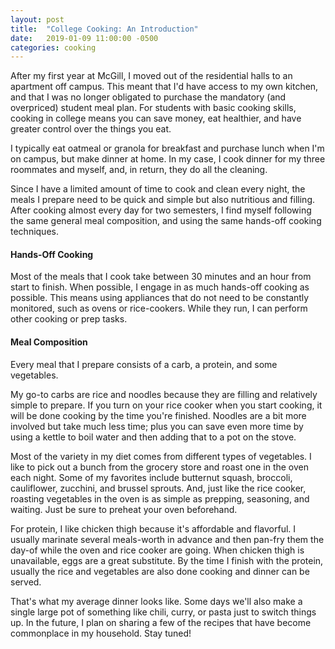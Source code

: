 ```yaml
---
layout: post
title:  "College Cooking: An Introduction"
date:   2019-01-09 11:00:00 -0500
categories: cooking
---
```


After my first year at McGill, I moved out of the residential halls to an apartment off campus. This meant that I'd have access to my own kitchen, and that I was no longer obligated to purchase the mandatory (and overpriced) student meal plan. For students with basic cooking skills, cooking in college means you can save money, eat healthier, and have greater control over the things you eat.

I typically eat oatmeal or granola for breakfast and purchase lunch when I'm on campus, but make dinner at home. In my case, I cook dinner for my three roommates and myself, and, in return, they do all the cleaning.

Since I have a limited amount of time to cook and clean every night, the meals I prepare need to be quick and simple but also nutritious and filling. After cooking almost every day for two semesters, I find myself following the same general meal composition, and using the same hands-off cooking techniques.

#### Hands-Off Cooking
Most of the meals that I cook take between 30 minutes and an hour from start to finish. When possible, I engage in as much hands-off cooking as possible. This means using appliances that do not need to be constantly monitored, such as ovens or rice-cookers. While they run, I can perform other cooking or prep tasks.

#### Meal Composition
Every meal that I prepare consists of a carb, a protein, and some vegetables. 

My go-to carbs are rice and noodles because they are filling and relatively simple to prepare. If you turn on your rice cooker when you start cooking, it will be done cooking by the time you're finished. Noodles are a bit more involved but take much less time; plus you can save even more time by using a kettle to boil water and then adding that to a pot on the stove.

Most of the variety in my diet comes from different types of vegetables. I like to pick out a bunch from the grocery store and roast one in the oven each night. Some of my favorites include butternut squash, broccoli, cauliflower, zucchini, and brussel sprouts. And, just like the rice cooker, roasting vegetables in the oven is as simple as prepping, seasoning, and waiting. Just be sure to preheat your oven beforehand. 

For protein, I like chicken thigh because it's affordable and flavorful. I usually marinate several meals-worth in advance and then pan-fry them the day-of while the oven and rice cooker are going. When chicken thigh is unavailable, eggs are a great substitute. By the time I finish with the protein, usually the rice and vegetables are also done cooking and dinner can be served.

That's what my average dinner looks like. Some days we'll also make a single large pot of something like chili, curry, or pasta just to switch things up. In the future, I plan on sharing a few of the recipes that have become commonplace in my household. Stay tuned!